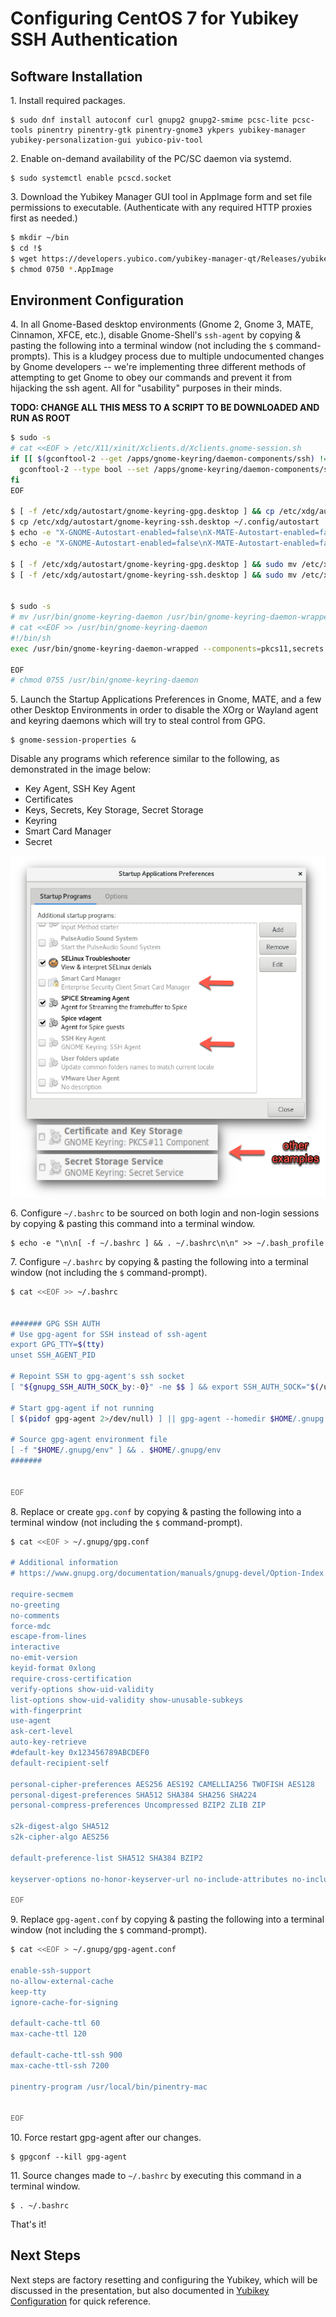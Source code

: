 # Configuring CentOS 7 for Yubikey SSH Authentication


## Software Installation


1\.  Install required packages.


    $ sudo dnf install autoconf curl gnupg2 gnupg2-smime pcsc-lite pcsc-tools pinentry pinentry-gtk pinentry-gnome3 ykpers yubikey-manager yubikey-personalization-gui yubico-piv-tool



2\. Enable on-demand availability of the PC/SC daemon via systemd.


    $ sudo systemctl enable pcscd.socket



3\. Download the Yubikey Manager GUI tool in AppImage form and set file permissions to executable. (Authenticate with any required HTTP proxies first as needed.)


```bash
$ mkdir ~/bin
$ cd !$
$ wget https://developers.yubico.com/yubikey-manager-qt/Releases/yubikey-manager-qt-1.1.2-linux.AppImage  
$ chmod 0750 *.AppImage
```



## Environment Configuration


4\. In all Gnome-Based desktop environments (Gnome 2, Gnome 3, MATE, Cinnamon, XFCE, etc.), disable Gnome-Shell's `ssh-agent` by copying & pasting the following into a terminal window (not including the `$` command-prompts). This is a kludgey process due to multiple undocumented changes by Gnome developers -- we're implementing three different methods of attempting to get Gnome to obey our commands and prevent it from hijacking the ssh agent. All for "usability" purposes in their minds.



**TODO: CHANGE ALL THIS MESS TO A SCRIPT TO BE DOWNLOADED AND RUN AS ROOT**

```bash
$ sudo -s
# cat <<EOF > /etc/X11/xinit/Xclients.d/Xclients.gnome-session.sh
if [[ $(gconftool-2 --get /apps/gnome-keyring/daemon-components/ssh) != "false" ]]; then
  gconftool-2 --type bool --set /apps/gnome-keyring/daemon-components/ssh false
fi
EOF

$ [ -f /etc/xdg/autostart/gnome-keyring-gpg.desktop ] && cp /etc/xdg/autostart/gnome-keyring-gpg.desktop ~/.config/autostart
$ cp /etc/xdg/autostart/gnome-keyring-ssh.desktop ~/.config/autostart
$ echo -e "X-GNOME-Autostart-enabled=false\nX-MATE-Autostart-enabled=false" >> ~/.config/autostart/gnome-keyring-gpg.desktop
$ echo -e "X-GNOME-Autostart-enabled=false\nX-MATE-Autostart-enabled=false" >> ~/.config/autostart/gnome-keyring-ssh.desktop

$ [ -f /etc/xdg/autostart/gnome-keyring-gpg.desktop ] && sudo mv /etc/xdg/autostart/gnome-keyring-gpg.desktop /etc/xdg/autostart/gnome-keyring-gpg.desktop.inactive
$ [ -f /etc/xdg/autostart/gnome-keyring-ssh.desktop ] && sudo mv /etc/xdg/autostart/gnome-keyring-ssh.desktop /etc/xdg/autostart/gnome-keyring-ssh.desktop.inactive


$ sudo -s 
# mv /usr/bin/gnome-keyring-daemon /usr/bin/gnome-keyring-daemon-wrapped
# cat <<EOF >> /usr/bin/gnome-keyring-daemon
#!/bin/sh
exec /usr/bin/gnome-keyring-daemon-wrapped --components=pkcs11,secrets "$@"

EOF
# chmod 0755 /usr/bin/gnome-keyring-daemon
```



5\.  Launch the Startup Applications Preferences in Gnome, MATE, and a few other Desktop Environments in order to disable the XOrg or Wayland agent and keyring daemons which will try to steal control from GPG.


    $ gnome-session-properties &


Disable any programs which reference similar to the following, as demonstrated in the image below:

  * Key Agent, SSH Key Agent
  * Certificates
  * Keys, Secrets, Key Storage, Secret Storage
  * Keyring
  * Smart Card Manager
  * Secret


![Gnome and MATE Session Preferences Window](gnome_mate_session_prefs.png)



6\. Configure `~/.bashrc` to be sourced on both login and non-login sessions by copying & pasting this command into a terminal window.


    $ echo -e "\n\n[ -f ~/.bashrc ] && . ~/.bashrc\n\n" >> ~/.bash_profile



7\. Configure `~/.bashrc` by copying & pasting the following into a terminal window (not including the `$` command-prompt).


```bash
$ cat <<EOF >> ~/.bashrc


####### GPG SSH AUTH
# Use gpg-agent for SSH instead of ssh-agent
export GPG_TTY=$(tty)
unset SSH_AGENT_PID

# Repoint SSH to gpg-agent's ssh socket
[ "${gnupg_SSH_AUTH_SOCK_by:-0}" -ne $$ ] && export SSH_AUTH_SOCK="$(/usr/bin/gpgconf --list-dirs agent-ssh-socket)"

# Start gpg-agent if not running
[ $(pidof gpg-agent 2>/dev/null) ] || gpg-agent --homedir $HOME/.gnupg --daemon --sh --enable-ssh-support > $HOME/.gnupg/env

# Source gpg-agent environment file
[ -f "$HOME/.gnupg/env" ] && . $HOME/.gnupg/env
####### 


EOF
```



8\. Replace or create `gpg.conf` by copying & pasting the following into a terminal window (not including the `$` command-prompt).


```bash
$ cat <<EOF > ~/.gnupg/gpg.conf

# Additional information
# https://www.gnupg.org/documentation/manuals/gnupg-devel/Option-Index.html

require-secmem
no-greeting
no-comments
force-mdc
escape-from-lines
interactive
no-emit-version
keyid-format 0xlong
require-cross-certification
verify-options show-uid-validity
list-options show-uid-validity show-unusable-subkeys
with-fingerprint
use-agent
ask-cert-level
auto-key-retrieve
#default-key 0x123456789ABCDEF0
default-recipient-self

personal-cipher-preferences AES256 AES192 CAMELLIA256 TWOFISH AES128
personal-digest-preferences SHA512 SHA384 SHA256 SHA224
personal-compress-preferences Uncompressed BZIP2 ZLIB ZIP

s2k-digest-algo SHA512
s2k-cipher-algo AES256

default-preference-list SHA512 SHA384 BZIP2

keyserver-options no-honor-keyserver-url no-include-attributes no-include-revoked

EOF
```



9\. Replace `gpg-agent.conf` by copying & pasting the following into a terminal window (not including the `$` command-prompt).


```bash
$ cat <<EOF > ~/.gnupg/gpg-agent.conf

enable-ssh-support
no-allow-external-cache
keep-tty
ignore-cache-for-signing

default-cache-ttl 60
max-cache-ttl 120

default-cache-ttl-ssh 900
max-cache-ttl-ssh 7200

pinentry-program /usr/local/bin/pinentry-mac


EOF
```



10\. Force restart gpg-agent after our changes.

    $ gpgconf --kill gpg-agent



11\. Source changes made to `~/.bashrc` by executing this command in a terminal window.

    $ . ~/.bashrc



That's it!



## Next Steps

Next steps are factory resetting and configuring the Yubikey, which will be discussed in the presentation, but also documented in [Yubikey Configuration](yubikey_configuration.md) for quick reference.

